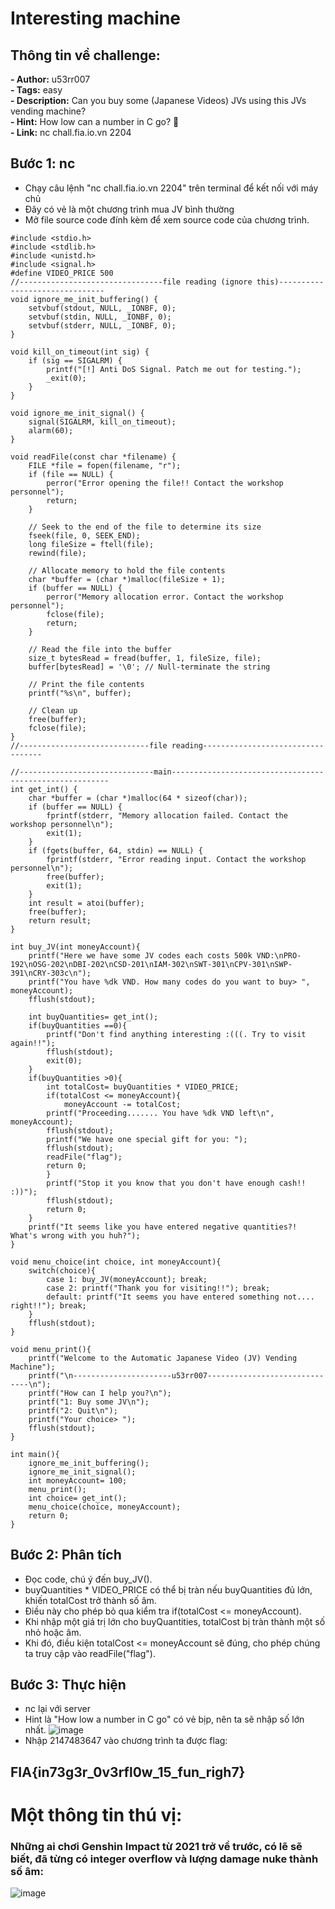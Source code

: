 # Interesting machine   

## Thông tin về challenge:  

**- Author:** u53rr007    
**- Tags:** easy   
**- Description:** Can you buy some (Japanese Videos) JVs using this JVs vending machine?  
**- Hint:** How low can a number in C go? 🧐   
**- Link:**  nc chall.fia.io.vn 2204  

## Bước 1: nc
- Chạy câu lệnh "nc chall.fia.io.vn 2204" trên terminal để kết nối với máy chủ
- Đây có vẻ là một chương trình mua JV bình thường
- Mở file source code đính kèm để xem source code của chương trình.
```
#include <stdio.h>
#include <stdlib.h>
#include <unistd.h>
#include <signal.h>
#define VIDEO_PRICE 500
//--------------------------------file reading (ignore this)-------------------------------
void ignore_me_init_buffering() {
    setvbuf(stdout, NULL, _IONBF, 0);
    setvbuf(stdin, NULL, _IONBF, 0);
    setvbuf(stderr, NULL, _IONBF, 0);
}

void kill_on_timeout(int sig) {
    if (sig == SIGALRM) {
        printf("[!] Anti DoS Signal. Patch me out for testing.");
        _exit(0);
    }
}

void ignore_me_init_signal() {
    signal(SIGALRM, kill_on_timeout);
    alarm(60);
}

void readFile(const char *filename) {
    FILE *file = fopen(filename, "r");
    if (file == NULL) {
        perror("Error opening the file!! Contact the workshop personnel");
        return;
    }

    // Seek to the end of the file to determine its size
    fseek(file, 0, SEEK_END);
    long fileSize = ftell(file);
    rewind(file);

    // Allocate memory to hold the file contents
    char *buffer = (char *)malloc(fileSize + 1);
    if (buffer == NULL) {
        perror("Memory allocation error. Contact the workshop personnel");
        fclose(file);
        return;
    }

    // Read the file into the buffer
    size_t bytesRead = fread(buffer, 1, fileSize, file);
    buffer[bytesRead] = '\0'; // Null-terminate the string

    // Print the file contents
    printf("%s\n", buffer);

    // Clean up
    free(buffer);
    fclose(file);
}
//-----------------------------file reading----------------------------------

//------------------------------main--------------------------------------------------------
int get_int() {
    char *buffer = (char *)malloc(64 * sizeof(char));
    if (buffer == NULL) {
        fprintf(stderr, "Memory allocation failed. Contact the workshop personnel\n");
        exit(1);
    }
    if (fgets(buffer, 64, stdin) == NULL) {
        fprintf(stderr, "Error reading input. Contact the workshop personnel\n");
        free(buffer);
        exit(1);
    }
    int result = atoi(buffer);
    free(buffer);
    return result;
}

int buy_JV(int moneyAccount){
	printf("Here we have some JV codes each costs 500k VND:\nPRO-192\nOSG-202\nDBI-202\nCSD-201\nIAM-302\nSWT-301\nCPV-301\nSWP-391\nCRY-303c\n");
	printf("You have %dk VND. How many codes do you want to buy> ", moneyAccount);
    fflush(stdout);

	int buyQuantities= get_int();
	if(buyQuantities ==0){
		printf("Don't find anything interesting :(((. Try to visit again!!");
        fflush(stdout);
		exit(0);
	}
	if(buyQuantities >0){
		int totalCost= buyQuantities * VIDEO_PRICE;
		if(totalCost <= moneyAccount){
			moneyAccount -= totalCost;
		printf("Proceeding....... You have %dk VND left\n", moneyAccount);
        fflush(stdout);
		printf("We have one special gift for you: ");
        fflush(stdout);
		readFile("flag");
		return 0;
		}
		printf("Stop it you know that you don't have enough cash!! :))");
        fflush(stdout);
		return 0;
	}
	printf("It seems like you have entered negative quantities?! What's wrong with you huh?");
}

void menu_choice(int choice, int moneyAccount){
	switch(choice){
		case 1: buy_JV(moneyAccount); break;
		case 2: printf("Thank you for visiting!!"); break;
		default: printf("It seems you have entered something not.... right!!"); break;
	}
    fflush(stdout);
}

void menu_print(){
	printf("Welcome to the Automatic Japanese Video (JV) Vending Machine");
	printf("\n----------------------u53rr007------------------------------\n");
	printf("How can I help you?\n");
	printf("1: Buy some JV\n");
	printf("2: Quit\n");
	printf("Your choice> ");
    fflush(stdout);
}

int main(){
    ignore_me_init_buffering();
	ignore_me_init_signal();
	int moneyAccount= 100;
	menu_print();
	int choice= get_int();
	menu_choice(choice, moneyAccount);
	return 0;
}
```

## Bước 2: Phân tích
- Đọc code, chú ý đến buy_JV().
- buyQuantities * VIDEO_PRICE có thể bị tràn nếu buyQuantities đủ lớn, khiến totalCost trở thành số âm.
- Điều này cho phép bỏ qua kiểm tra if(totalCost <= moneyAccount).
- Khi nhập một giá trị lớn cho buyQuantities, totalCost bị tràn thành một số nhỏ hoặc âm.
- Khi đó, điều kiện totalCost <= moneyAccount sẽ đúng, cho phép chúng ta truy cập vào readFile("flag").

## Bước 3: Thực hiện
- nc lại với server
- Hint là "How low a number in C go" có vẻ bịp, nên ta sẽ nhập số lớn nhất.
  ![image](https://github.com/user-attachments/assets/a22d1bc7-e656-4828-b8e6-548acaf18182)
- Nhập 2147483647 vào chương trình ta được flag:
## FIA{in73g3r_0v3rfl0w_15_fun_righ7}

# Một thông tin thú vị:
### Những ai chơi Genshin Impact từ 2021 trở về trước, có lẽ sẽ biết, đã từng có integer overflow và lượng damage nuke thành số âm:

![image](https://github.com/user-attachments/assets/b51efece-faf0-4c47-b16b-d1274841d226)
